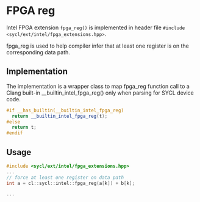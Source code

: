 # FPGA reg

Intel FPGA extension `fpga_reg()` is implemented in header file
`#include <sycl/ext/intel/fpga_extensions.hpp>`.

fpga_reg is used to help compiler infer that at least one register is on the corresponding data path.

## Implementation

The implementation is a wrapper class to map fpga_reg function call to a Clang built-in
\_\_builtin_intel_fpga_reg() only when parsing for SYCL device code.
```c++
#if __has_builtin(__builtin_intel_fpga_reg)
  return __builtin_intel_fpga_reg(t);
#else
  return t;
#endif

```


## Usage

```c++
#include <sycl/ext/intel/fpga_extensions.hpp>
...
// force at least one register on data path
int a = cl::sycl::intel::fpga_reg(a[k]) + b[k];

...
```
